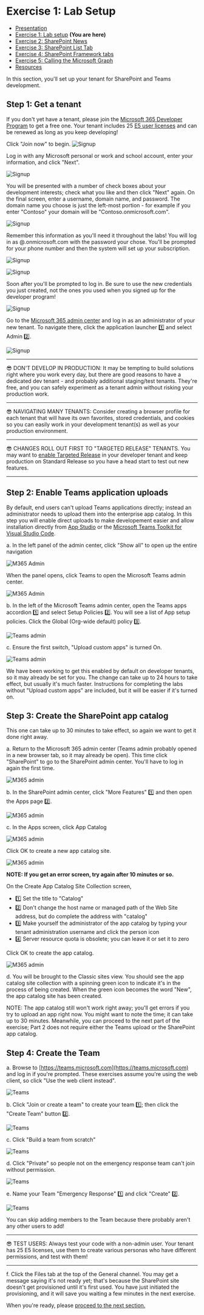# Exercise 1: Lab Setup

 * [Presentation](../Presentation.md)
 * [Exercise 1: Lab setup](Part1.md) **(You are here)**
 * [Exercise 2: SharePoint News](Part2.md)
 * [Exercise 3: SharePoint List Tab](Part3.md)
 * [Exercise 4: SharePoint Framework tabs](Part4.md)
 * [Exercise 5: Calling the Microsoft Graph](Part5.md)
 * [Resources](Resources.md)

In this section, you'll set up your tenant for SharePoint and Teams development.


## Step 1: Get a tenant

If you don't yet have a tenant, please join the [Microsoft 365 Developer Program](https://developer.microsoft.com/microsoft-365/dev-program?WT.mc_id=M365-github-rogerman) to get a free one. Your tenant includes 25 [E5 user licenses](https://www.microsoft.com/microsoft-365/enterprise/compare-office-365-plans?WT.mc_id=M365-github-rogerman) and can be renewed as long as you keep developing!

Click "Join now" to begin.
![Signup](./images/Signup-01.png)

Log in with any Microsoft personal or work and school account, enter your information, and click "Next".

![Signup](./images/Signup-02.png)

You will be presented with a number of check boxes about your development interests; check what you like and then click "Next" again. On the final screen, enter a username, domain name, and password. The domain name you choose is just the left-most portion - for example if you enter "Contoso" your domain will be "Contoso.onmicrosoft.com".

![Signup](./images/Signup-03.png)

Remember this information as you'll need it throughout the labs! You will log in as <username>@<domain>.onmicrosoft.com with the password your chose. You'll be prompted for your phone number  and then the system will set up your subscription.

![Signup](./images/Signup-04.png)

![Signup](./images/Signup-05.png)

Soon after you'll be prompted to log in. Be sure to use the new credentials you just created, not the ones you used when you signed up for the developer program!

![Signup](./images/Signup-06.png)

Go to the [Microsoft 365 admin center](https://portal.office.com/AdminPortal/Home#/homepage) and log in as an administrator of your new tenant. To navigate there, click the application launcher 1️⃣ and select Admin 2️⃣.

![Signup](./images/Signup-08.png)

---
😎 DON'T DEVELOP IN PRODUCTION: It may be tempting to build solutions right where you work every day, but there are good reasons to have a dedicated dev tenant - and probably additional staging/test tenants. They're free, and you can safely experiment as a tenant admin without risking your production work. 

---
😎 NAVIGATING MANY TENANTS: Consider creating a browser profile for each tenant that will have its own favorites, stored credentials, and cookies so you can easily work in your development tenant(s) as well as your production environment.

---
😎 CHANGES ROLL OUT FIRST TO "TARGETED RELEASE" TENANTS. You may want to [enable Targeted Release](https://docs.microsoft.com/microsoft-365/admin/manage/release-options-in-office-365?WT.mc_id=M365-github-rogerman) in your developer tenant and keep production on Standard Release so you have a head start to test out new features.

---


## Step 2: Enable Teams application uploads

By default, end users can't upload Teams applications directly; instead an administrator needs to upload them into the enterprise app catalog. In this step you will enable direct uploads to make developement easier and allow installation directly from [App Studio](https://docs.microsoft.com/microsoftteams/platform/concepts/build-and-test/app-studio-overview?WT.mc_id=M365-github-rogerman) or the [Microsoft Teams Toolkit for Visual Studio Code](https://docs.microsoft.com/microsoftteams/platform/toolkit/visual-studio-code-overview?WT.mc_id=M365-github-rogerman).

  a. In the left panel of the admin center, click "Show all" to open up the entire navigation

  ![M365 Admin](images/Part1-M365Admin.png)

  When the panel opens, click Teams to open the Microsoft Teams admin center.

  ![M365 Admin](images/Part1-M365Admin2.png)

  b. In the left of the Microsoft Teams admin center, open the Teams apps accordion 1️⃣ and select Setup Policies 2️⃣. You will see a list of App setup policies. Click the Global (Org-wide default) policy 3️⃣.

  ![Teams admin](images/Part1-TeamsAdmin1.png)

 c. Ensure the first switch, "Upload custom apps" is turned On.

 ![Teams admin](images/Part1-TeamsAdmin2.png)

 We have been working to get this enabled by default on developer tenants, so it may already be set for you. The change can take up to 24 hours to take effect, but usually it's much faster. Instructions for completing the labs without "Upload custom apps" are included, but it will be easier if it's turned on.

## Step 3: Create the SharePoint app catalog

This one can take up to 30 minutes to take effect, so again we want to get it done right away.

 a. Return to the Microsoft 365 admin center (Teams admin probably opened in a new browser tab, so it may already be open). This time click "SharePoint" to go to the SharePoint admin center. You'll have to log in again the first time.

 ![M365 admin](images/Part1-M365Admin3.png)

 b. In the SharePoint admin center, click "More Features" 1️⃣ and then open the Apps page 2️⃣.

 ![M365 admin](images/Part1-SPAdmin1.png)

 c. In the Apps screen, click App Catalog

 ![M365 admin](images/Part1-SPAdmin2.png)

 Click OK to create a new app catalog site.

 ![M365 admin](images/Part1-SPAdmin3.png)
 
**NOTE: If you get an error screen, try again after 10 minutes or so.**

 On the Create App Catalog Site Collection screen,

  * 1️⃣ Set the title to "Catalog"
  * 2️⃣ Don't change the host name or managed path of the Web Site address, but do complete the address with "catalog"
  * 3️⃣ Make yourself the administrator of the app catalog by typing your tenant administration username and click the person icon
  * 4️⃣ Server resource quota is obsolete; you can leave it or set it to zero

  Click OK to create the app catalog.


 ![M365 admin](images/Part1-SPAdmin4.png)

 d. You will be brought to the Classic sites view. You should see the app catalog site collection with a spinning green icon to indicate it's in the process of being created. When the green icon becomes the word "New", the app catalog site has been created.

 NOTE: The app catalog still won't work right away; you'll get errors if you try to upload an app right now. You might want to note the time; it can take up to 30 minutes. Meanwhile, you can proceed to the next part of the exercise; Part 2 does not require either the Teams upload or the SharePoint app catalog.

 ## Step 4: Create the Team

 a. Browse to [https://teams.microsoft.com](https://teams.microsoft.com) and log in if you're prompted. These exercises assume you're using the web client, so click "Use the web client instead".

 ![Teams](images/Part1-Teams1.png)

 b. Click "Join or create a team" to create your team 1️⃣; then click the "Create Team" button 2️⃣.

 ![Teams](images/Part1-Teams2.png)

 c. Click "Build a team from scratch"

 ![Teams](images/Part1-Teams3.png)

 d. Click "Private" so people not on the emergency response team can't join without permission.

 ![Teams](images/Part1-Teams4.png)

 e. Name your Team "Emergency Response" 1️⃣ and click "Create" 2️⃣.

  ![Teams](images/Part1-Teams5.png)

 You can skip adding members to the Team because there probably aren't any other users to add!

---
😎 TEST USERS: Always test your code with a non-admin user. Your tenant has 25 E5 licenses, use them to create various personas who have different permissions, and test with them!

 -----

 f. Click the Files tab at the top of the General channel. You may get a message saying it's not ready yet; that's because the SharePoint site doesn't get provisioned until it's first used. You have just initiated the provisioning, and it will save you waiting a few minutes in the next exercise.

When you're ready, please [proceed to the next section.](Part2.md)